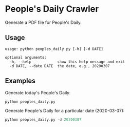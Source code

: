 # People's Daily Crawler

Generate a PDF file for People's Daily.

## Usage

```
usage: python peoples_daily.py [-h] [-d DATE]

optional arguments:
  -h, --help            show this help message and exit
  -d DATE, --date DATE  the date, e.g., 20200307
```

## Examples

Generate today's People's Daily:

```python
python peoples_daily.py
```

Generate People's Daily for a particular date (2020-03-07):

```python
python peoples_daily.py -d 20200307
```

